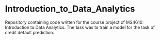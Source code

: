 # Introduction_to_Data_Analytics
Repository containing code written for the course project of MS4610: Introduction to Data Analytics. The task was to train a model for the task of credit default prediction.

